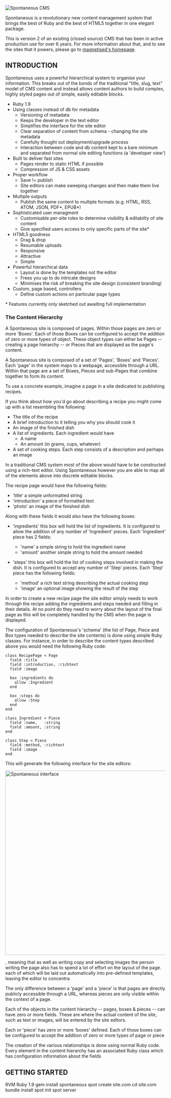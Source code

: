 ![Spontaneous CMS](https://github.com/SpontaneousCMS/spontaneous/raw/master/application/static/logo-400px-transparent.png)

Spontaneous is a revolutionary new content management system that brings the best of Ruby and the best of HTML5 together in one elegant package.

This is version 2 of an existing (closed source) CMS that has been in active production use for over 6 years. For more information about that, and to see the sites that it powers, please go to [magnetised's homepage](http://magnetised.info/spontaneous).

## INTRODUCTION

Spontaneous uses a powerful hierarchical system to organise your information. This breaks out of the bonds of the traditional "title, slug, text" model of CMS content and instead allows content authors to build complex, highly styled pages out of simple, easily editable blocks.

- Ruby 1.9
- Using classes instead of db for metadata
  - Versioning of metadata
  - Keeps the developer in the text editor
  - Simplifies the interface for the site editor
  - Clear separation of content from schema - changing the site metadata
  - Carefully thought out deployment/upgrade process
  - Interaction between code and db content kept to a bare minimum and separated from normal site editing functions (a 'developer view')
- Built to deliver fast sites
  - Pages render to static HTML if possible
  - Compression of JS & CSS assets
- Proper workflow
  - Save != publish
  - Site editors can make sweeping changes and then make them live together
- Multiple outputs
  - Publish the same content to multiple formats (e.g. HTML, RSS, ATOM, JSON, PDF\*, EPUB\*)
- Sophisticated user managment
  - Customisable per-site roles to determine visibility & editabilty of site content
  - Give specified users access to only specific parts of the site\*
- HTML5 goodness
  - Drag & drop
  - Resumable uploads
  - Responsive
  - Attractive
  - Simple
- Powerful hierarchical data
  - Layout is done by the templates not the editor
  - Frees you up to do intricate designs
  - Minimises the risk of breaking the site design (consistent branding)
- Custom, page based, controllers
  - Define custom actions on particular page types

\* Features currently only sketched out awaiting full implementation

### The Content Hierarchy

A Spontaneous site is composed of pages. Within those pages are zero or more 'Boxes'. Each of those Boxes can be configured to accept the addition of zero or more types of object. These object types can either be Pages -- creating a page hierarchy -- or Pieces that are displayed as the page's content.

A Spontaneous site is composed of a set of 'Pages', 'Boxes' and 'Pieces'. Each
'page' in the system maps to a webpage, accessible through a URL. Within that page are a set of Boxes, Pieces and sub-Pages that combine together to form its content.

To use a concrete example, imagine a page in a site dedicated to publishing recipes.

If you think about how you'd go about describing a recipe you might come up
with a list resembling the following:

- The title of the recipe
- A brief introduction to it telling you why you should cook it
- An image of the finished dish
- A list of ingredients. Each ingredient would have
	- A name
	- An amount (in grams, cups, whatever)
- A set of cooking steps. Each step consists of a description and perhaps an
	image

In a traditional CMS system most of the above would have to be constructed using
a rich-text editor. Using Spontaneous however you are able to map all of the
elements above into discrete editable blocks.

The recipe page would have the following fields:

- 'title' a simple unformatted string
- 'introduction' a piece of formatted text
- 'photo' an image of the finished dish

Along with these fields it would also have the following boxes:

- 'ingredients' this box will hold the list of ingredients. It is configured to
	allow the addition of any number of 'Ingredient' pieces. Each 'Ingredient'
	piece has 2 fields:
	- 'name' a simple string to hold the ingredient name
	- 'amount' another simple string to hold the amount needed

- 'steps' this box will hold the list of cooking steps involved in making the
	dish. It is configured to accept any number of 'Step' pieces. Each 'Step'
	piece has the following fields:
	- 'method' a rich text string describing the actual cooking step
	- 'image' an optional image showing the result of the step

In order to create a new recipe page the site editor simply needs to work
through the recipe adding the ingredients and steps needed and filling in their
details. At no point do they need to worry about the layout of the final page as
this will be completely handled by the CMS when the page is displayed.

The configuration of Spontaneous's 'schema' (the list of Page, Piece and Box
types needed to describe the site contents) is done using simple Ruby classes.
For instance, in order to describe the content types described above you would
need the following Ruby code:

    class RecipePage < Page
      field :title
      field :introduction, :richtext
      field :image

      box :ingredients do
        allow :Ingredient
      end

      box :steps do
        allow :Step
      end
    end

    class Ingredient < Piece
      field :name,   :string
      field :amount, :string
    end

    class Step < Piece
      field :method, :richtext
      field :image
    end

This will generate the following interface for the site editors:

<img src="https://github.com/SpontaneousCMS/spontaneous/raw/master/docs/recipe-interface-screenshot.png" alt="Spontaneous interface" width="800" height="577" />

, meaning that as well as writing copy and selecting images
the person writing the page also has to spend a lot of effort on the layout of
the page.
each of which will be laid out
automatically into pre-defined templates, leaving the editor to concentra

The only difference between a 'page' and a 'piece' is that pages are directly
publicly accessible through a URL, whereas pieces are only visible within the
context of a page.


Each of the objects in the content hierarchy -- pages, boxes & pieces -- can
have zero or more fields. These are where the actual content of the site, such
as text or images, will be entered by the site editors.

Each
or 'piece' has zero or more 'boxes' defined. Each of those boxes can be
configured to accept the addition of zero or more types of page or piece


The creation of the various relationships is done using normal Ruby code. Every
element in the content hierarchy has an associated Ruby class which has
configuration information about the fields

## GETTING STARTED

RVM
Ruby 1.9
gem install spontaneous
spot create site.com
cd site.com
bundle install
spot init
spot server

